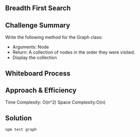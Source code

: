 ## Breadth First Search

## Challenge Summary
Write the following method for the Graph class:
- Arguments: Node
- Return: A collection of nodes in the order they were visited.
- Display the collection

## Whiteboard Process
<!-- Embedded whiteboard image -->

## Approach & Efficiency
Time Complexity: O(n^2) 
Space Complexity:O(n)

## Solution
```
npm test graph
```
